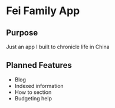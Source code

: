 # Fei Family App

## Purpose

Just an app I built to chronicle life in China

## Planned Features

+ Blog
+ Indexed information
+ How to section
+ Budgeting help

